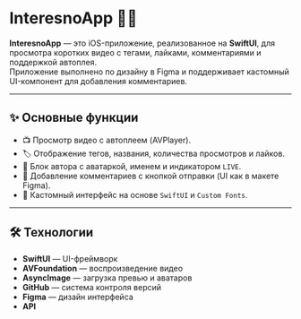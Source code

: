 # InteresnoApp 🎥📱

**InteresnoApp** — это iOS-приложение, реализованное на **SwiftUI**, для просмотра коротких видео с тегами, лайками, комментариями и поддержкой автоплея.  
Приложение выполнено по дизайну в Figma и поддерживает кастомный UI-компонент для добавления комментариев.

---

## ✨ Основные функции
- 📺 Просмотр видео с автоплеем (AVPlayer).
- 🏷 Отображение тегов, названия, количества просмотров и лайков.
- 👤 Блок автора с аватаркой, именем и индикатором `LIVE`.
- 💬 Добавление комментариев с кнопкой отправки (UI как в макете Figma).
- 🎨 Кастомный интерфейс на основе `SwiftUI` и `Custom Fonts`.

---

## 🛠 Технологии
- **SwiftUI** — UI-фреймворк
- **AVFoundation** — воспроизведение видео
- **AsyncImage** — загрузка превью и аватаров
- **GitHub** — система контроля версий
- **Figma** — дизайн интерфейса
- **API**
